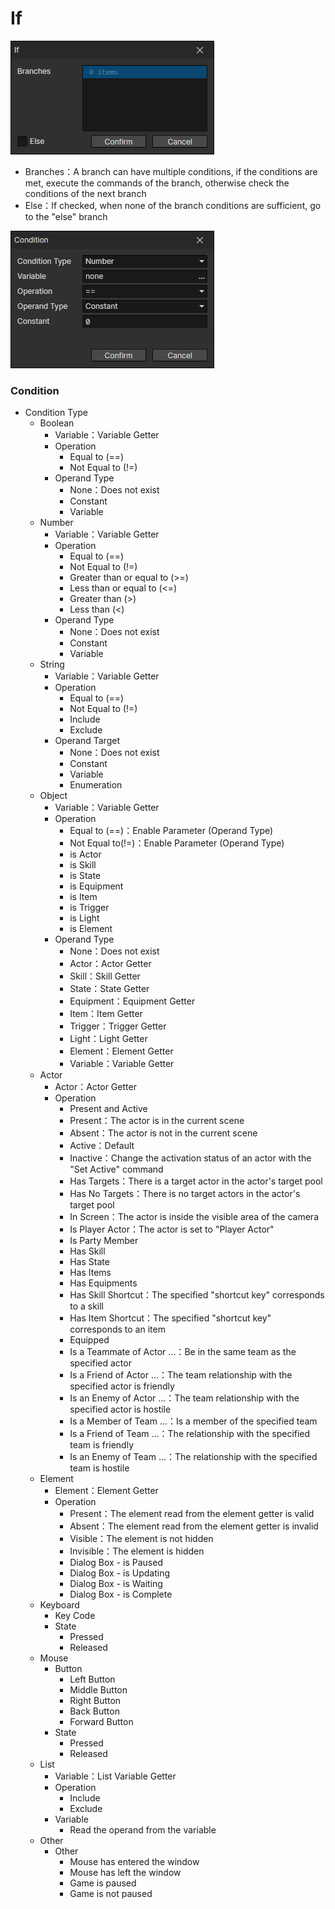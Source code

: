 # If

![](img/if-1.png)

- Branches：A branch can have multiple conditions, if the conditions are met, execute the commands of the branch, otherwise check the conditions of the next branch
- Else：If checked, when none of the branch conditions are sufficient, go to the "else" branch

![](img/if-2.png)

### Condition

- Condition Type
  - Boolean
    - Variable：Variable Getter
    - Operation
      - Equal to (==)
      - Not Equal to (!=)
    - Operand Type
      - None：Does not exist
      - Constant
      - Variable
  - Number
    - Variable：Variable Getter
    - Operation
      - Equal to (==)
      - Not Equal to (!=)
      - Greater than or equal to (>=)
      - Less than or equal to (<=)
      - Greater than (>)
      - Less than (<)
    - Operand Type
      - None：Does not exist
      - Constant
      - Variable
  - String
    - Variable：Variable Getter
    - Operation
      - Equal to (==)
      - Not Equal to (!=)
      - Include
      - Exclude
    - Operand Target
      - None：Does not exist
      - Constant
      - Variable
      - Enumeration
  - Object
    - Variable：Variable Getter
    - Operation
      - Equal to (==)：Enable Parameter (Operand Type)
      - Not Equal to(!=)：Enable Parameter (Operand Type)
      - is Actor
      - is Skill
      - is State
      - is Equipment
      - is Item
      - is Trigger
      - is Light
      - is Element
    - Operand Type
      - None：Does not exist
      - Actor：Actor Getter
      - Skill：Skill Getter
      - State：State Getter
      - Equipment：Equipment Getter
      - Item：Item Getter
      - Trigger：Trigger Getter
      - Light：Light Getter
      - Element：Element Getter
      - Variable：Variable Getter
  - Actor
    - Actor：Actor Getter
    - Operation
      - Present and Active
      - Present：The actor is in the current scene
      - Absent：The actor is not in the current scene
      - Active：Default
      - Inactive：Change the activation status of an actor with the "Set Active" command
      - Has Targets：There is a target actor in the actor's target pool
      - Has No Targets：There is no target actors in the actor's target pool
      - In Screen：The actor is inside the visible area of the camera
      - Is Player Actor：The actor is set to "Player Actor"
      - Is Party Member
      - Has Skill
      - Has State
      - Has Items
      - Has Equipments
      - Has Skill Shortcut：The specified "shortcut key" corresponds to a skill
      - Has Item Shortcut：The specified "shortcut key" corresponds to an item
      - Equipped
      - Is a Teammate of Actor ...：Be in the same team as the specified actor
      - Is a Friend of Actor ...：The team relationship with the specified actor is friendly
      - Is an Enemy of Actor ...：The team relationship with the specified actor is hostile
      - Is a Member of Team ...：Is a member of the specified team
      - Is a Friend of Team ...：The relationship with the specified team is friendly
      - Is an Enemy of Team ...：The relationship with the specified team is hostile
  - Element
    - Element：Element Getter
    - Operation
      - Present：The element read from the element getter is valid
      - Absent：The element read from the element getter is invalid
      - Visible：The element is not hidden
      - Invisible：The element is hidden
      - Dialog Box - is Paused
      - Dialog Box - is Updating
      - Dialog Box - is Waiting
      - Dialog Box - is Complete
  - Keyboard
    - Key Code
    - State
      - Pressed
      - Released
  - Mouse
    - Button
      - Left Button
      - Middle Button
      - Right Button
      - Back Button
      - Forward Button
    - State
      - Pressed
      - Released
  - List
    - Variable：List Variable Getter
    - Operation
      - Include
      - Exclude
    - Variable
      - Read the operand from the variable
  - Other
    - Other
      - Mouse has entered the window
      - Mouse has left the window
      - Game is paused
      - Game is not paused